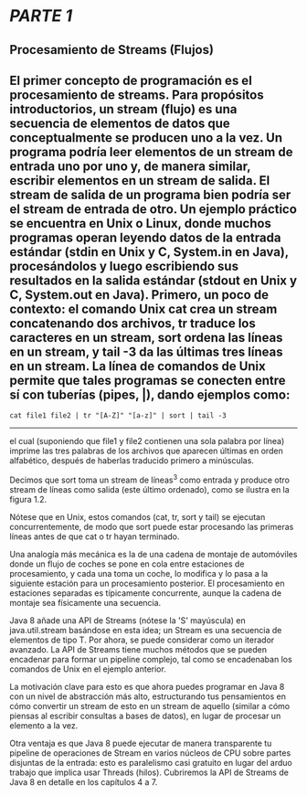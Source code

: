 # ***PARTE 1***

## **Procesamiento de Streams (Flujos)**
El primer concepto de programación es el procesamiento de streams. Para propósitos introductorios, 
un stream (flujo) es una secuencia de elementos de datos que conceptualmente se producen uno a la 
vez. Un programa podría leer elementos de un stream de entrada uno por uno y, de manera similar, 
escribir elementos en un stream de salida. El stream de salida de un programa bien podría ser el 
stream de entrada de otro.
Un ejemplo práctico se encuentra en Unix o Linux, donde muchos programas operan leyendo datos de la
entrada estándar (stdin en Unix y C, System.in en Java), procesándolos y luego escribiendo sus 
resultados en la salida estándar (stdout en Unix y C, System.out en Java). Primero, un poco de 
contexto: el comando Unix cat crea un stream concatenando dos archivos, tr traduce los caracteres 
en un stream, sort ordena las líneas en un stream, y tail -3 da las últimas tres líneas en un 
stream. La línea de comandos de Unix permite que tales programas se conecten entre sí con tuberías 
(pipes, |), dando ejemplos como:
---
```text
cat file1 file2 | tr "[A-Z]" "[a-z]" | sort | tail -3
```
---
el cual (suponiendo que file1 y file2 contienen una sola palabra por línea) imprime las tres 
palabras de los archivos que aparecen últimas en orden alfabético, después de haberlas traducido 
primero a minúsculas.

Decimos que sort toma un stream de líneas$^3$ como entrada y produce otro stream de líneas como 
salida (este último ordenado), como se ilustra en la figura 1.2.

Nótese que en Unix, estos comandos (cat, tr, sort y tail) se ejecutan concurrentemente, de modo 
que sort puede estar procesando las primeras líneas antes de que cat o tr hayan terminado.

Una analogía más mecánica es la de una cadena de montaje de automóviles donde un flujo de coches se 
pone en cola entre estaciones de procesamiento, y cada una toma un coche, lo modifica y lo pasa a 
la siguiente estación para un procesamiento posterior. El procesamiento en estaciones separadas es 
típicamente concurrente, aunque la cadena de montaje sea físicamente una secuencia.

Java 8 añade una API de Streams (nótese la 'S' mayúscula) en java.util.stream basándose en esta 
idea; un Stream<T> es una secuencia de elementos de tipo T. Por ahora, se puede considerar como un 
iterador avanzado. La API de Streams tiene muchos métodos que se pueden encadenar para formar un 
pipeline complejo, tal como se encadenaban los comandos de Unix en el ejemplo anterior.

La motivación clave para esto es que ahora puedes programar en Java 8 con un nivel de abstracción 
más alto, estructurando tus pensamientos en cómo convertir un stream de esto en un stream de aquello
(similar a cómo piensas al escribir consultas a bases de datos), en lugar de procesar un elemento a
la vez.

Otra ventaja es que Java 8 puede ejecutar de manera transparente tu pipeline de operaciones de 
Stream en varios núcleos de CPU sobre partes disjuntas de la entrada: esto es paralelismo casi 
gratuito en lugar del arduo trabajo que implica usar Threads (hilos). Cubriremos la API de Streams 
de Java 8 en detalle en los capítulos 4 a 7.


